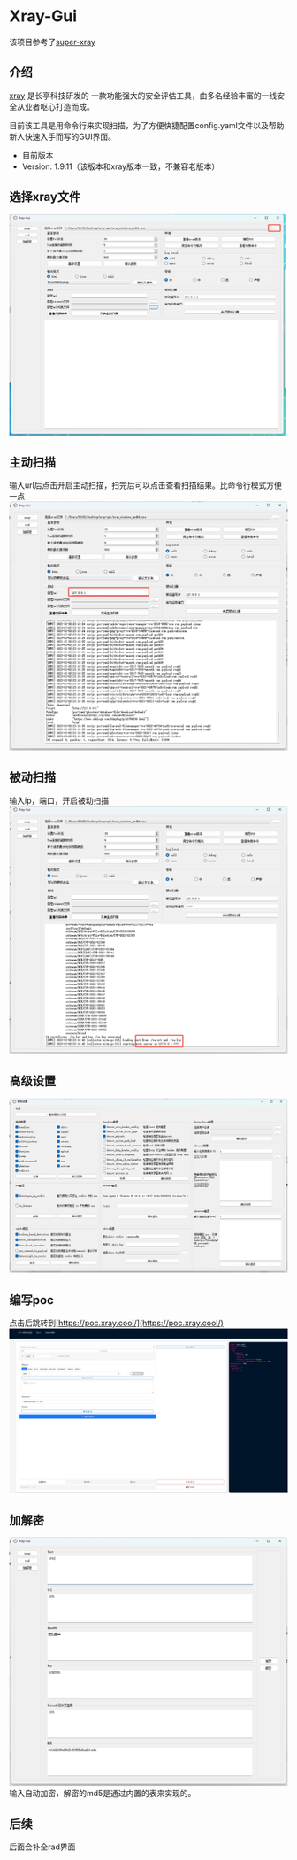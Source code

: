 # Xray-Gui

该项目参考了[super-xray](https://github.com/4ra1n/super-xray)

## 介绍
[xray](https://github.com/chaitin/xray) 是长亭科技研发的 一款功能强大的安全评估工具，由多名经验丰富的一线安全从业者呕心打造而成。

目前该工具是用命令行来实现扫描，为了方便快捷配置config.yaml文件以及帮助新人快速入手而写的GUI界面。
- 目前版本
- Version: 1.9.11（该版本和xray版本一致，不兼容老版本）

## 选择xray文件
<img src="/PNG/png1.png" alt="image" style="width:500px;height:400px;">

## 主动扫描

输入url后点击开启主动扫描，扫完后可以点击查看扫描结果。比命令行模式方便一点
![img.png](/PNG/png2.png)

## 被动扫描
输入ip，端口，开启被动扫描
![img.png](/PNG/png3.png)

## 高级设置
![img.png](/PNG/png4.png)

## 编写poc
点击后跳转到[https://poc.xray.cool/](https://poc.xray.cool/)
![img.png](/PNG/png5.png)


## 加解密
![img.png](/PNG/png6.png)
输入自动加密，解密的md5是通过内置的表来实现的。



## 后续
后面会补全rad界面
